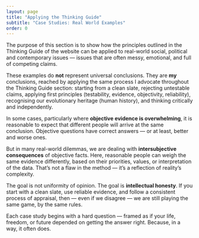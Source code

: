 ```yaml
---
layout: page
title: "Applying the Thinking Guide"
subtitle: "Case Studies: Real World Examples"
order: 0
---
```


The purpose of this section is to show how the principles outlined in the Thinking Guide of the website can be applied to real-world social, political and contemporary issues — issues that are often messy, emotional, and full of competing claims.

These examples do **not** represent universal conclusions. They are **my** conclusions, reached by applying the same process I advocate throughout the Thinking Guide section: starting from a clean slate, rejecting untestable claims, applying first principles (testability, evidence, objectivity, reliability), recognising our evolutionary heritage (human history), and thinking critically and independently.

In some cases, particularly where **objective evidence is overwhelming**, it is reasonable to expect that different people will arrive at the same conclusion. Objective questions have correct answers — or at least, better and worse ones.

But in many real-world dilemmas, we are dealing with **intersubjective consequences** of objective facts. Here, reasonable people can weigh the same evidence differently, based on their priorities, values, or interpretation of the data. That’s not a flaw in the method — it’s a reflection of reality’s complexity.

The goal is not uniformity of opinion. The goal is **intellectual honesty**. If you start with a clean slate, use reliable evidence, and follow a consistent process of appraisal, then — even if we disagree — we are still playing the same game, by the same rules.

Each case study begins with a hard question — framed as if your life, freedom, or future depended on getting the answer right. Because, in a way, it often does.

